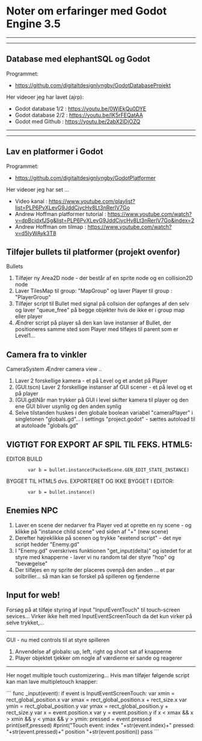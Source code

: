 # Noter om erfaringer med Godot Engine 3.5

-----------------------------------------------------------------------------------------------------------------------------
-----------------------------------------------------------------------------------------------------------------------------


## Database med elephantSQL og Godot 

Programmet:
- https://github.com/digitaltdesignlyngby/GodotDatabaseProjekt  

Her videoer jeg har lavet (ajrp):
- Godot database 1/2 : https://youtu.be/0WiEkQu0DYE 
- Godot database 2/2 : https://youtu.be/lK5rFEQatAA
- Godot med Github : https://youtu.be/2abX2lDjOZQ

-----------------------------------------------------------------------------------------------------------------------------
-----------------------------------------------------------------------------------------------------------------------------


## Lav en platformer i Godot

Programmet:
- https://github.com/digitaltdesignlyngby/GodotPlatformer

Her videoer jeg har set ...
- Video kanal : https://www.youtube.com/playlist?list=PLP6PvXLevG9JddCjycHv8Lt3nRerIV7Go
- Andrew Hoffman platformer tutorial : https://www.youtube.com/watch?v=dpBcidxfJSg&list=PLP6PvXLevG9JddCjycHv8Lt3nRerIV7Go&index=2
- Andrew Hoffman om tilmap : https://www.youtube.com/watch?v=d5IyWAyk3T8


## Tilføjer bullets til platformer (projekt ovenfor)
Bullets
1. Tilføjer ny Area2D node - der består af en sprite node og en collision2D node
2. Laver TilesMap til group: "MapGroup" og laver Player til group : "PlayerGroup"
3. Tilføjer script til Bullet med signal på collsion der opfanges af den selv og laver "queue_free" på begge objekter hvis de ikke er i group map eller player
4. Ændrer script på player så den kan lave instanser af Bullet, der positioneres samme sted som Player med tilføjes til parent som er Level1...

## Camera fra to vinkler

CameraSystem
Ændrer camera view ..
1. Laver 2 forskellige kamera - et på Level og et andet på Player
2. (GUI.tscn) Laver 2 forskellige instanser af GUI scener - et på level og et på player
3. (GUI.gd)Når man trykker på GUI i level skifter kamera til player og den ene GUI bliver usynlig og den anden synlig
4. Selve tilstanden huskes i den globale boolean variabel "cameraPlayer" i singletonen "globals.gd"...
I settings "project.godot" - sættes autoload til at autoloade "globals.gd"


## VIGTIGT FOR EXPORT AF SPIL TIL FEKS. HTML5:

EDITOR BUILD
```
		var b = bullet.instance(PackedScene.GEN_EDIT_STATE_INSTANCE)
```

BYGGET TIL HTML5 dvs. EXPORTERET OG IKKE BYGGET I EDITOR:
```
		var b = bullet.instance()
```

## Enemies NPC
1. Laver en scene der nedarver fra Player ved at oprette en ny scene - og klikke på "instance child scene" ved siden af "+" (new scene)
2. Derefter højreklikke på scenen og trykke "exetend script" - det nye script hedder "Enemy.gd"
3. I "Enemy.gd" overskrives funktionen "get_input(delta)" og istedet for at styre med knapperne - laver vi nu random tal der styre "hop" og "bevægelse"
4. Der tilføjes en ny sprite der placeres ovenpå den anden ... et par solbriller... så man kan se forskel på spilleren og fjenderne

## Input for web!
Forsøg på at tilføje styring af input "InputEventTouch" til touch-screen sevices...
Virker ikke helt med InputEventScreenTouch da det kun virker på selve trykket,...

-----------------------------------------------------------------------------------------------------------------------------

GUI - nu med controls til at styre spilleren
1. Anvendelse af globals: up, left, right og shoot sat af knapperne
2. Player objektet tjekker om nogle af værdierne er sande og reagerer


-----------------------------------------------------------------------------------------------------------------------------

Her noget multiple touch customizering...
Hvis man tilføjer følgende script kan man lave multipletouch knapper:

´´´
func _input(event):
	if event is InputEventScreenTouch:
		var xmin	=	rect_global_position.x
		var xmax	=	rect_global_position.x + rect_size.x
		var ymin	=	rect_global_position.y
		var ymax	=	rect_global_position.y + rect_size.y
		var x		=	event.position.x
		var y		=	event.position.y
		if x < xmax && x > xmin && y < ymax && y > ymin:
			pressed = event.pressed
			print(self,pressed)
			#print("Touch event: index "+str(event.index)+" pressed: "+str(event.pressed)+" position "+str(event.position))
	pass
´´´

